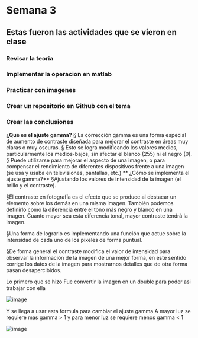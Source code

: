 # Semana 3

## Estas fueron las actividades que se vieron en clase
### Revisar la teoria
### Implementar la operacion en matlab
### Practicar con imagenes 
### Crear un repositorio en Github con el tema
### Crear las conclusiones

**¿Qué es el ajuste gamma?**
§ La corrección gamma es una forma especial de aumento de contraste diseñada para mejorar el contraste en áreas muy claras o muy oscuras.
§ Esto se logra modificando los valores medios, particularmente los medios-bajos, sin afectar el blanco (255) ni el negro (0).
§ Puede utilizarse para mejorar el aspecto de una imagen, o para compensar el rendimiento de diferentes dispositivos frente a una imagen (se usa y usaba en televisiones, pantallas, etc.)
** ¿Cómo se implementa el ajuste gamma?**
§Ajustando los valores de intensidad de la imagen (el brillo y el contraste).

§El contraste en fotografía es el efecto que se produce al destacar un elemento sobre los demás en una misma imagen. También podemos definirlo como la diferencia entre el tono más negro y blanco en una imagen. Cuanto mayor sea esta diferencia tonal, mayor contraste tendrá la imagen.

§Una forma de lograrlo es implementando una función que actue sobre la intensidad de cada uno de los pixeles de forma puntual.

§De forma general el contraste modifica el valor de intensidad para observar la información de la imagen de una mejor forma, en este sentido corrige los datos de la imagen para mostrarnos detalles que de otra forma pasan desapercibidos.

Lo primero que se hizo Fue convertir la imagen en un double  para poder asi trabajar con ella 


![image](https://user-images.githubusercontent.com/114626263/192912486-c90b79f6-8f49-4402-828d-df833a62e22e.png)


Y se llega a usar esta formula para cambiar el ajuste gamma 
A mayor luz se requiere mas gamma > 1
y para menor luz se requiere menos gamma < 1


![image](https://user-images.githubusercontent.com/114626263/192911306-17a0f332-db64-4a07-9cd9-737895f812f0.png)
